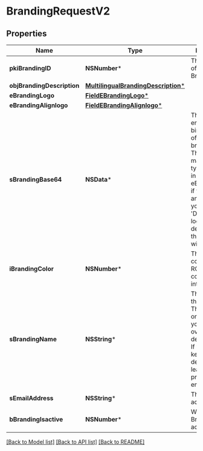# BrandingRequestV2

## Properties
Name | Type | Description | Notes
------------ | ------------- | ------------- | -------------
**pkiBrandingID** | **NSNumber*** | The unique ID of the Branding | [optional] 
**objBrandingDescription** | [**MultilingualBrandingDescription***](MultilingualBrandingDescription.md) |  | 
**eBrandingLogo** | [**FieldEBrandingLogo***](FieldEBrandingLogo.md) |  | 
**eBrandingAlignlogo** | [**FieldEBrandingAlignlogo***](FieldEBrandingAlignlogo.md) |  | [optional] 
**sBrandingBase64** | **NSData*** | The Base64 encoded binary content of the branding logo. This need to match image type selected in eBrandingLogo if you supply an image. If you select &#39;Default&#39;, the logo will be deleted and the default one will be used. | [optional] 
**iBrandingColor** | **NSNumber*** | The primary color. This is a RGB color converted into integer | 
**sBrandingName** | **NSString*** | The name of the Branding  This value will only be set if you wish to overwrite the default name. If you want to keep the default name, leave this property empty | [optional] 
**sEmailAddress** | **NSString*** | The email address. | [optional] 
**bBrandingIsactive** | **NSNumber*** | Whether the Branding is active or not | 

[[Back to Model list]](../README.md#documentation-for-models) [[Back to API list]](../README.md#documentation-for-api-endpoints) [[Back to README]](../README.md)


